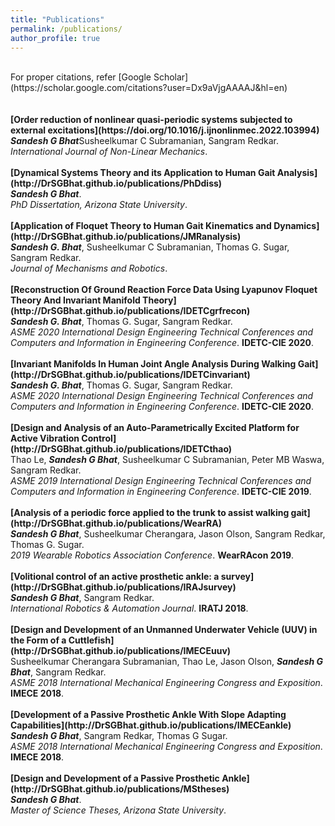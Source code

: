 ```yaml
---
title: "Publications"
permalink: /publications/
author_profile: true
---
```

<br>
For proper citations, refer [Google Scholar](https://scholar.google.com/citations?user=Dx9aVjgAAAAJ&hl=en)<br>
<br>
<br>
<b>[Order reduction of nonlinear quasi-periodic systems subjected to external excitations](https://doi.org/10.1016/j.ijnonlinmec.2022.103994)</b> <br>
<i><b>Sandesh G Bhat</b></i>Susheelkumar C Subramanian, Sangram Redkar.<br>
<i>International Journal of Non-Linear Mechanics</i>.
<br>
<br>
<b>[Dynamical Systems Theory and its Application to Human Gait Analysis](http://DrSGBhat.github.io/publications/PhDdiss)</b> <br> 
<i><b>Sandesh G Bhat</b></i>.<br>
<i>PhD Dissertation, Arizona State University</i>.
<br>
<br>
<b>[Application of Floquet Theory to Human Gait Kinematics and Dynamics](http://DrSGBhat.github.io/publications/JMRanalysis)</b> <br> 
<b><i>Sandesh G. Bhat</i></b>, Susheelkumar C Subramanian, Thomas G. Sugar, Sangram Redkar.<br>
<i>Journal of Mechanisms and Robotics</i>.
<br>
<br>
<b>[Reconstruction Of Ground Reaction Force Data Using Lyapunov Floquet Theory And Invariant Manifold Theory](http://DrSGBhat.github.io/publications/IDETCgrfrecon)</b> <br> 
<b><i>Sandesh G. Bhat</i></b>, Thomas G. Sugar, Sangram Redkar.<br>
<i>ASME 2020 International Design Engineering Technical Conferences and Computers and Information in Engineering Conference</i>. <b>IDETC-CIE 2020</b>.
<br>
<br>
<b>[Invariant Manifolds In Human Joint Angle Analysis During Walking Gait](http://DrSGBhat.github.io/publications/IDETCinvariant)</b> <br> 
<b><i>Sandesh G. Bhat</i></b>, Thomas G. Sugar, Sangram Redkar.<br>
<i>ASME 2020 International Design Engineering Technical Conferences and Computers and Information in Engineering Conference</i>. <b>IDETC-CIE 2020</b>.
<br>
<br>
<b>[Design and Analysis of an Auto-Parametrically Excited Platform for Active Vibration Control](http://DrSGBhat.github.io/publications/IDETCthao)</b> <br> 
Thao Le, <i><b>Sandesh G Bhat</b></i>, Susheelkumar C Subramanian, Peter MB Waswa, Sangram Redkar.<br>
<i>ASME 2019 International Design Engineering Technical Conferences and Computers and Information in Engineering Conference</i>. <b>IDETC-CIE 2019</b>.
<br>
<br>
<b>[Analysis of a periodic force applied to the trunk to assist walking gait](http://DrSGBhat.github.io/publications/WearRA)</b> <br> 
<i><b>Sandesh G Bhat</b></i>, Susheelkumar Cherangara, Jason Olson, Sangram Redkar, Thomas G. Sugar.<br>
<i>2019 Wearable Robotics Association Conference</i>. <b>WearRAcon 2019</b>.
<br>
<br>
<b>[Volitional control of an active prosthetic ankle: a survey](http://DrSGBhat.github.io/publications/IRAJsurvey)</b> <br> 
<i><b>Sandesh G Bhat</b></i>, Sangram Redkar.<br>
<i>International Robotics &amp; Automation Journal</i>. <b>IRATJ 2018</b>.
<br>
<br>
<b>[Design and Development of an Unmanned Underwater Vehicle (UUV) in the Form of a Cuttlefish](http://DrSGBhat.github.io/publications/IMECEuuv)</b> <br> 
Susheelkumar Cherangara Subramanian, Thao Le, Jason Olson, <i><b>Sandesh G Bhat</b></i>, Sangram Redkar.<br>
<i>ASME 2018 International Mechanical Engineering Congress and Exposition</i>. <b>IMECE 2018</b>.
<br>
<br>
<b>[Development of a Passive Prosthetic Ankle With Slope Adapting Capabilities](http://DrSGBhat.github.io/publications/IMECEankle)</b> <br> 
<i><b>Sandesh G Bhat</b></i>, Sangram Redkar, Thomas G Sugar.<br>
<i>ASME 2018 International Mechanical Engineering Congress and Exposition</i>. <b>IMECE 2018</b>.
<br>
<br>
<b>[Design and Development of a Passive Prosthetic Ankle](http://DrSGBhat.github.io/publications/MStheses)</b> <br> 
<i><b>Sandesh G Bhat</b></i>.<br>
<i>Master of Science Theses, Arizona State University</i>.
<br>